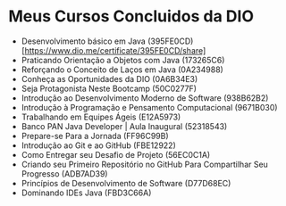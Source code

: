 
# Meus Cursos Concluidos da DIO

- Desenvolvimento básico em Java (395FE0CD)[https://www.dio.me/certificate/395FE0CD/share]
- Praticando Orientação a Objetos com Java (173265C6)
- Reforçando o Conceito de Laços em Java (0A234988)
- Conheça as Oportunidades da DIO (0A6B34E3)
- Seja Protagonista Neste Bootcamp (50C0277F)
- Introdução ao Desenvolvimento Moderno de Software (938B62B2)
- Introdução à Programação e Pensamento Computacional (9671B030)
- Trabalhando em Equipes Ágeis (E12A5973)
- Banco PAN Java Developer | Aula Inaugural (52318543)
- Prepare-se Para a Jornada (FF96C99B)
- Introdução ao Git e ao GitHub (FBE12922)
- Como Entregar seu Desafio de Projeto (56EC0C1A)
- Criando seu Primeiro Repositório no GitHub Para Compartilhar Seu Progresso (ADB7AD39)
- Princípios de Desenvolvimento de Software (D77D68EC)
- Dominando IDEs Java (FBD3C66A)
